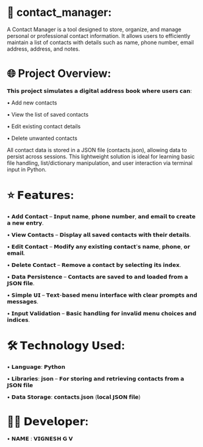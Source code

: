 # 🔖 contact_manager:

A Contact Manager is a tool designed to store, organize, and manage personal or professional contact information. It allows users to efficiently maintain a list of contacts with details such as name, phone number, email address, address, and notes.



# 🌐 Project Overview:

𝗧𝗵𝗶𝘀 𝗽𝗿𝗼𝗷𝗲𝗰𝘁 𝘀𝗶𝗺𝘂𝗹𝗮𝘁𝗲𝘀 𝗮 𝗱𝗶𝗴𝗶𝘁𝗮𝗹 𝗮𝗱𝗱𝗿𝗲𝘀𝘀 𝗯𝗼𝗼𝗸 𝘄𝗵𝗲𝗿𝗲 𝘂𝘀𝗲𝗿𝘀 𝗰𝗮𝗻:

• Add new contacts

• View the list of saved contacts

• Edit existing contact details

• Delete unwanted contacts

All contact data is stored in a JSON file (contacts.json), allowing data to persist across sessions. This lightweight solution is ideal for learning basic file handling, list/dictionary manipulation, and user interaction via terminal input in Python.



# ⭐ 𝗙𝗲𝗮𝘁𝘂𝗿𝗲𝘀:

• 𝗔𝗱𝗱 𝗖𝗼𝗻𝘁𝗮𝗰𝘁 – 𝗜𝗻𝗽𝘂𝘁 𝗻𝗮𝗺𝗲, 𝗽𝗵𝗼𝗻𝗲 𝗻𝘂𝗺𝗯𝗲𝗿, 𝗮𝗻𝗱 𝗲𝗺𝗮𝗶𝗹 𝘁𝗼 𝗰𝗿𝗲𝗮𝘁𝗲 𝗮 𝗻𝗲𝘄 𝗲𝗻𝘁𝗿𝘆.

• 𝗩𝗶𝗲𝘄 𝗖𝗼𝗻𝘁𝗮𝗰𝘁𝘀 – 𝗗𝗶𝘀𝗽𝗹𝗮𝘆 𝗮𝗹𝗹 𝘀𝗮𝘃𝗲𝗱 𝗰𝗼𝗻𝘁𝗮𝗰𝘁𝘀 𝘄𝗶𝘁𝗵 𝘁𝗵𝗲𝗶𝗿 𝗱𝗲𝘁𝗮𝗶𝗹𝘀.

• 𝗘𝗱𝗶𝘁 𝗖𝗼𝗻𝘁𝗮𝗰𝘁 – 𝗠𝗼𝗱𝗶𝗳𝘆 𝗮𝗻𝘆 𝗲𝘅𝗶𝘀𝘁𝗶𝗻𝗴 𝗰𝗼𝗻𝘁𝗮𝗰𝘁'𝘀 𝗻𝗮𝗺𝗲, 𝗽𝗵𝗼𝗻𝗲, 𝗼𝗿 𝗲𝗺𝗮𝗶𝗹.

• 𝗗𝗲𝗹𝗲𝘁𝗲 𝗖𝗼𝗻𝘁𝗮𝗰𝘁 – 𝗥𝗲𝗺𝗼𝘃𝗲 𝗮 𝗰𝗼𝗻𝘁𝗮𝗰𝘁 𝗯𝘆 𝘀𝗲𝗹𝗲𝗰𝘁𝗶𝗻𝗴 𝗶𝘁𝘀 𝗶𝗻𝗱𝗲𝘅.

• 𝗗𝗮𝘁𝗮 𝗣𝗲𝗿𝘀𝗶𝘀𝘁𝗲𝗻𝗰𝗲 – 𝗖𝗼𝗻𝘁𝗮𝗰𝘁𝘀 𝗮𝗿𝗲 𝘀𝗮𝘃𝗲𝗱 𝘁𝗼 𝗮𝗻𝗱 𝗹𝗼𝗮𝗱𝗲𝗱 𝗳𝗿𝗼𝗺 𝗮 𝗝𝗦𝗢𝗡 𝗳𝗶𝗹𝗲.

• 𝗦𝗶𝗺𝗽𝗹𝗲 𝗨𝗜 – 𝗧𝗲𝘅𝘁-𝗯𝗮𝘀𝗲𝗱 𝗺𝗲𝗻𝘂 𝗶𝗻𝘁𝗲𝗿𝗳𝗮𝗰𝗲 𝘄𝗶𝘁𝗵 𝗰𝗹𝗲𝗮𝗿 𝗽𝗿𝗼𝗺𝗽𝘁𝘀 𝗮𝗻𝗱 𝗺𝗲𝘀𝘀𝗮𝗴𝗲𝘀.

• 𝗜𝗻𝗽𝘂𝘁 𝗩𝗮𝗹𝗶𝗱𝗮𝘁𝗶𝗼𝗻 – 𝗕𝗮𝘀𝗶𝗰 𝗵𝗮𝗻𝗱𝗹𝗶𝗻𝗴 𝗳𝗼𝗿 𝗶𝗻𝘃𝗮𝗹𝗶𝗱 𝗺𝗲𝗻𝘂 𝗰𝗵𝗼𝗶𝗰𝗲𝘀 𝗮𝗻𝗱 𝗶𝗻𝗱𝗶𝗰𝗲𝘀.



# 🛠️ 𝗧𝗲𝗰𝗵𝗻𝗼𝗹𝗼𝗴𝘆 𝗨𝘀𝗲𝗱:

• 𝗟𝗮𝗻𝗴𝘂𝗮𝗴𝗲: 𝗣𝘆𝘁𝗵𝗼𝗻

• 𝗟𝗶𝗯𝗿𝗮𝗿𝗶𝗲𝘀: 𝗷𝘀𝗼𝗻 – 𝗙𝗼𝗿 𝘀𝘁𝗼𝗿𝗶𝗻𝗴 𝗮𝗻𝗱 𝗿𝗲𝘁𝗿𝗶𝗲𝘃𝗶𝗻𝗴 𝗰𝗼𝗻𝘁𝗮𝗰𝘁𝘀 𝗳𝗿𝗼𝗺 𝗮 𝗝𝗦𝗢𝗡 𝗳𝗶𝗹𝗲

• 𝗗𝗮𝘁𝗮 𝗦𝘁𝗼𝗿𝗮𝗴𝗲: 𝗰𝗼𝗻𝘁𝗮𝗰𝘁𝘀.𝗷𝘀𝗼𝗻 (𝗹𝗼𝗰𝗮𝗹 𝗝𝗦𝗢𝗡 𝗳𝗶𝗹𝗲)



# 👨‍💻 𝗗𝗲𝘃𝗲𝗹𝗼𝗽𝗲𝗿:

• 𝗡𝗔𝗠𝗘 : 𝗩𝗜𝗚𝗡𝗘𝗦𝗛 𝗚 𝗩
